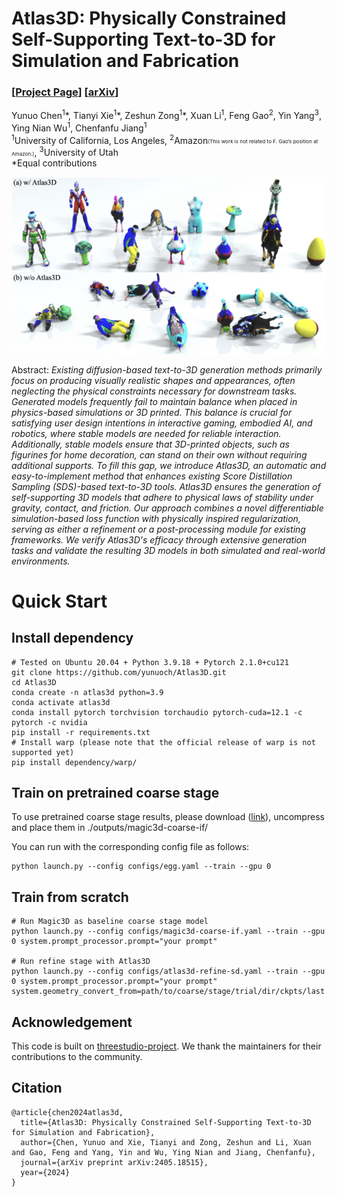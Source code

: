 # Atlas3D: Physically Constrained Self-Supporting Text-to-3D for Simulation and Fabrication

### [[Project Page](https://yunuoch.github.io/Atlas3D/)] [[arXiv](https://arxiv.org/abs/2405.18515)]

Yunuo Chen<sup>1</sup>\*, Tianyi Xie<sup>1</sup>\*, Zeshun Zong<sup>1</sup>\*, Xuan Li<sup>1</sup>, Feng Gao<sup>2</sup>, Yin Yang<sup>3</sup>, Ying Nian Wu<sup>1</sup>, Chenfanfu Jiang<sup>1</sup><br>
<sup>1</sup>University of California, Los Angeles, <sup>2</sup>Amazon<small><small><small>(This work is not related to F. Gao’s position at Amazon.)</small></small></small>, <sup>3</sup>University of Utah <br>
*Equal contributions

![teaser.jpg](assets/teaser.jpg)

Abstract: *Existing diffusion-based text-to-3D generation methods primarily focus on producing visually realistic shapes and appearances, often neglecting the physical constraints necessary for downstream tasks. Generated models frequently fail to maintain balance when placed in physics-based simulations or 3D printed. This balance is crucial for satisfying user design intentions in interactive gaming, embodied AI, and robotics, where stable models are needed for reliable interaction. Additionally, stable models ensure that 3D-printed objects, such as figurines for home decoration, can stand on their own without requiring additional supports. To fill this gap, we introduce Atlas3D, an automatic and easy-to-implement method that enhances existing Score Distillation Sampling (SDS)-based text-to-3D tools. Atlas3D ensures the generation of self-supporting 3D models that adhere to physical laws of stability under gravity, contact, and friction. Our approach combines a novel differentiable simulation-based loss function with physically inspired regularization, serving as either a refinement or a post-processing module for existing frameworks. We verify Atlas3D's efficacy through extensive generation tasks and validate the resulting 3D models in both simulated and real-world environments.*


# Quick Start

## Install dependency
```shell
# Tested on Ubuntu 20.04 + Python 3.9.18 + Pytorch 2.1.0+cu121
git clone https://github.com/yunuoch/Atlas3D.git
cd Atlas3D
conda create -n atlas3d python=3.9
conda activate atlas3d
conda install pytorch torchvision torchaudio pytorch-cuda=12.1 -c pytorch -c nvidia
pip install -r requirements.txt
# Install warp (please note that the official release of warp is not supported yet)
pip install dependency/warp/
```

## Train on pretrained coarse stage
To use pretrained coarse stage results, please download ([link](https://drive.google.com/drive/folders/1-EMI-16smTvKgs9Ru2c6tZXiPh_9W27W?usp=sharing)), uncompress and place them in ./outputs/magic3d-coarse-if/

You can run with the corresponding config file as follows:
```shell
python launch.py --config configs/egg.yaml --train --gpu 0
```


## Train from scratch
```shell
# Run Magic3D as baseline coarse stage model
python launch.py --config configs/magic3d-coarse-if.yaml --train --gpu 0 system.prompt_processor.prompt="your prompt"

# Run refine stage with Atlas3D
python launch.py --config configs/atlas3d-refine-sd.yaml --train --gpu 0 system.prompt_processor.prompt="your prompt" system.geometry_convert_from=path/to/coarse/stage/trial/dir/ckpts/last.ckpt
```

## Acknowledgement
This code is built on [threestudio-project](https://github.com/threestudio-project/threestudio). We thank the maintainers for their contributions to the community.


## Citation
```
@article{chen2024atlas3d,
  title={Atlas3D: Physically Constrained Self-Supporting Text-to-3D for Simulation and Fabrication},
  author={Chen, Yunuo and Xie, Tianyi and Zong, Zeshun and Li, Xuan and Gao, Feng and Yang, Yin and Wu, Ying Nian and Jiang, Chenfanfu},
  journal={arXiv preprint arXiv:2405.18515},
  year={2024}
}
```